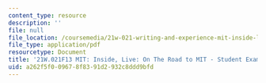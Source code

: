 ```yaml
---
content_type: resource
description: ''
file: null
file_location: /coursemedia/21w-021-writing-and-experience-mit-inside-live-fall-2013/a262f5f009678f8391d2932c8ddd9bfd_MIT21W_021F13_Transition.pdf
file_type: application/pdf
resourcetype: Document
title: '21W.021F13 MIT: Inside, Live: On The Road to MIT - Student Example 2'
uid: a262f5f0-0967-8f83-91d2-932c8ddd9bfd
---
```

